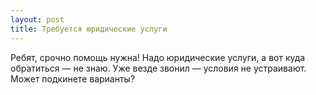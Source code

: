 ```yaml
---
layout: post 
title: Требуется юридические услуги 
--- 
```

Ребят, срочно помощь нужна! Надо юридические услуги, а вот куда обратиться — не знаю. Уже везде звонил — условия не устраивают. Может подкинете варианты?